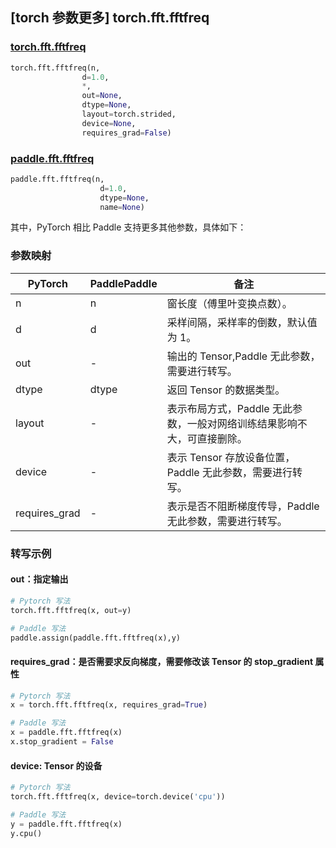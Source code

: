 ## [torch 参数更多] torch.fft.fftfreq

### [torch.fft.fftfreq](https://pytorch.org/docs/stable/generated/torch.fft.fftfreq.html?highlight=fftfreq#torch.fft.fftfreq)

```python
torch.fft.fftfreq(n,
                d=1.0,
                *,
                out=None,
                dtype=None,
                layout=torch.strided,
                device=None,
                requires_grad=False)
```

### [paddle.fft.fftfreq](https://www.paddlepaddle.org.cn/documentation/docs/zh/api/paddle/fft/fftfreq_cn.html)

```python
paddle.fft.fftfreq(n,
                    d=1.0,
                    dtype=None,
                    name=None)
```

其中，PyTorch 相比 Paddle 支持更多其他参数，具体如下：
### 参数映射
| PyTorch       | PaddlePaddle | 备注                                                   |
| ------------- | ------------ | ------------------------------------------------------ |
| n             | n            | 窗长度（傅里叶变换点数）。                        |
| d             | d            | 采样间隔，采样率的倒数，默认值为 1。                |
| out           | -            |输出的 Tensor,Paddle 无此参数，需要进行转写。              |
| dtype         | dtype        |返回 Tensor 的数据类型。                              |
|layout         |-             |表示布局方式，Paddle 无此参数，一般对网络训练结果影响不大，可直接删除。|
|device         |-             |表示 Tensor 存放设备位置，Paddle 无此参数，需要进行转写。 |
|requires_grad  |-             |表示是否不阻断梯度传导，Paddle 无此参数，需要进行转写。   |

### 转写示例
#### out：指定输出
```python
# Pytorch 写法
torch.fft.fftfreq(x, out=y)

# Paddle 写法
paddle.assign(paddle.fft.fftfreq(x),y)
```

#### requires_grad：是否需要求反向梯度，需要修改该 Tensor 的 stop_gradient 属性
```python
# Pytorch 写法
x = torch.fft.fftfreq(x, requires_grad=True)

# Paddle 写法
x = paddle.fft.fftfreq(x)
x.stop_gradient = False
```

#### device: Tensor 的设备
```python
# Pytorch 写法
torch.fft.fftfreq(x, device=torch.device('cpu'))

# Paddle 写法
y = paddle.fft.fftfreq(x)
y.cpu()
